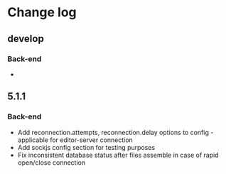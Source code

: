 # Change log

## develop

### Back-end

-

## 5.1.1

### Back-end

- Add reconnection.attempts, reconnection.delay options to config - applicable for editor-server connection
- Add sockjs config section for testing purposes
- Fix inconsistent database status after files assemble in case of rapid open/close connection
